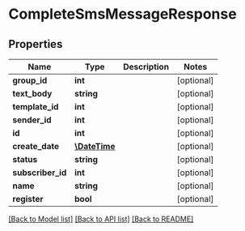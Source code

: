 # CompleteSmsMessageResponse

## Properties
Name | Type | Description | Notes
------------ | ------------- | ------------- | -------------
**group_id** | **int** |  | [optional] 
**text_body** | **string** |  | [optional] 
**template_id** | **int** |  | [optional] 
**sender_id** | **int** |  | [optional] 
**id** | **int** |  | [optional] 
**create_date** | [**\DateTime**](\DateTime.md) |  | [optional] 
**status** | **string** |  | [optional] 
**subscriber_id** | **int** |  | [optional] 
**name** | **string** |  | [optional] 
**register** | **bool** |  | [optional] 

[[Back to Model list]](../../README.md#documentation-for-models) [[Back to API list]](../../README.md#documentation-for-api-endpoints) [[Back to README]](../../README.md)

